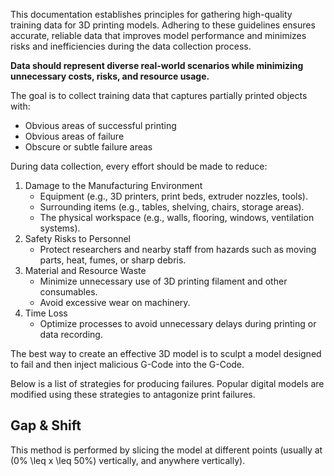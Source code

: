 This documentation establishes principles for gathering high-quality training data for 3D printing models. Adhering to these guidelines ensures accurate, reliable data that improves model performance and minimizes risks and inefficiencies during the data collection process. 

**Data should represent diverse real-world scenarios while minimizing unnecessary costs, risks, and resource usage.**

The goal is to collect training data that captures partially printed objects with:

* Obvious areas of successful printing  
* Obvious areas of failure  
* Obscure or subtle failure areas

During data collection, every effort should be made to reduce:

1. Damage to the Manufacturing Environment  
   * Equipment (e.g., 3D printers, print beds, extruder nozzles, tools).  
   * Surrounding items (e.g., tables, shelving, chairs, storage areas).  
   * The physical workspace (e.g., walls, flooring, windows, ventilation systems).  
2. Safety Risks to Personnel  
   * Protect researchers and nearby staff from hazards such as moving parts, heat, fumes, or sharp debris.  
3. Material and Resource Waste  
   * Minimize unnecessary use of 3D printing filament and other consumables.  
   * Avoid excessive wear on machinery.  
4. Time Loss  
   * Optimize processes to avoid unnecessary delays during printing or data recording.

The best way to create an effective 3D model is to sculpt a model designed to fail and then inject malicious G-Code into the G-Code.

Below is a list of strategies for producing failures. Popular digital models are modified using these strategies to antagonize print failures. 

## Gap & Shift
This method is performed by slicing the model at different points (usually at \(0\% \leq x \leq 50\%\) vertically, and anywhere vertically).
